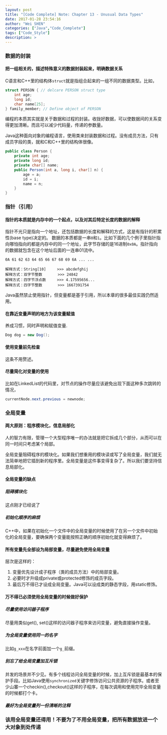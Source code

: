 ```yaml
---
layout: post
title: "[Code Complete] Note: Chapter 13 - Unusual Data Types"
date: 2017-01-28 23:54:16
author: "Wei SHEN"
categories: ["Java","Code_Complete"]
tags: ["Code_Style"]
description: >
---
```


### 数据的封装
#### 把一组相关的，描述特殊意义的数据封装起来，明确数据关系
C语言和C++里的结构体`struct`就是指组合起来的一组不同的数据类型。比如，
```c++
struct PERSON { // delcare PERSON struct type
    int age;
    long id;
    char name[25];
} family_member; // Define object of PERSON
```

编程的本质其实就是关于数据和过程的封装。收拢好数据，可以使数据间的关系变得更加清晰。而且可以减少代码量，传递的参数量。

Java这种面向对象的编程语言，使用类来封装数据和过程。没有成员方法，只有成员字段的类，就和C和C++里的结构体很像。

```java
public class Person {
    private int age;
    private long id;
    private char[] name;
    public Person(int a, long i, char[] n) {
        age = a;
        id = i;
        name = n;
    }
}
```

### 指针（引用）
#### 指针的本质就是内存中的一个起点，以及对其后特定长度的数据的解释
指针不光只是指向一个地址，还包括数据的长度和解释的方式，这是有指针的积累性(base type)决定的。
数据的本质都是一串`0`和`1`。比如下面的几个例子里指针指向哪怕指向的都是内存中的同一个地址，此字节存储的是16进制`0x0A`。指针指向的数据就包含在这个地址后面的一连串01流中。

```
0A 61 62 63 64 65 66 67 68 69 6A ... ...

解释方式：String[10]     >>> abcdefghij
解释方式：双字节整数       >>> 24842
解释方式：四字节浮点数     >>> 4.17595656...
解释方式：四字节整数       >>> 1667391754
```

Java虽然禁止使用指针，但变量都是基于引用，所以本章的很多最佳实践仍然适用。

#### 在靠近变量声明的地方为该变量赋值
养成习惯，同时声明和赋值变量.
```java
Dog dog = new Dog();
```

#### 使用变量前先检查
这条不用赘述。

#### 尽量简化对变量的使用
比如在LinkedList的代码里，对节点的操作尽量应该避免出现下面这种多次跳转的情况，
```java
currentNode.next.previous = newnode;
```

### 全局变量
#### 两大原则：程序模块化，信息局部化
人的智力有限，管理一个大型程序唯一的办法就是把它拆成几个部分，从而可以在同一时间只考虑某个局部。

全局变量阻碍程序的模块化。如果我们想重用的模块读或写了全局变量，我们就无法简单地把它插到新的程序里。全局变量是这件事变得复杂了。所以我们要坚持信息局部化。

#### 全局变量的缺点
##### 阻碍模块化
这点刚才已经说了

##### 初始化顺序的麻烦
C++中，如果在初始化一个文件中的全局变量的时候使用了在另一个文件中初始化的全局变量，要确保两个变量能按照正确的顺序初始化就变得麻烦了。

#### 所有变量先全部设为局部变量，尽量避免使用全局变量
层次是这样的：
1. 变量优先设计成子程序（类的成员方法）中的局部变量。
2. 必要时才升级成private或protected修饰的成员字段。
3. 最后万不得已才设成全局变量。Java可以设成类的静态字段，用static修饰。

#### 万不得已必须使用全局变量的时候做好保护
##### 尽量使用访问器子程序
尽量用类似get(), set()这样的访问器子程序来访问变量，避免直接操作变量。

##### 为全局变量使用同一的名字
比如`g_xxx`在名字前面加一个`g_`前缀。

##### 别忘了给全局变量加互斥锁
并发的场景并不少见。有多个线程访问全局变量的时候，加上互斥锁是最基本的保护手段。比如Java使用`synchronized`关键字修饰访问公共资源的子程序。或者至少山寨一个checkin(),checkout()这样的子程序，在每次调用和使用完毕全局变量的时候都打个卡。

##### 最好为全局变量列一份清晰的注释

### 该用全局变量还得用！不要为了不用全局变量，把所有数据放进一个大对象到处传递
